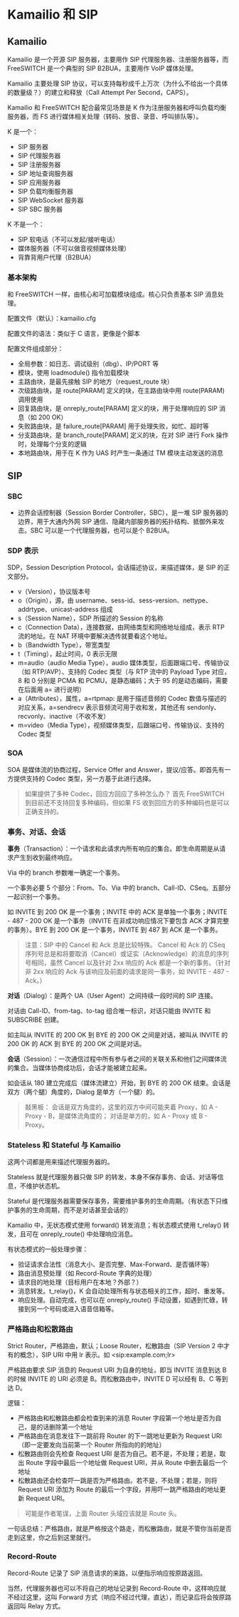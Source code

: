 # Kamailio 和 SIP

## Kamailio

Kamailio 是一个开源 SIP 服务器，主要用作 SIP 代理服务器、注册服务器等，而 FreeSWITCH 是一个典型的 SIP B2BUA，主要用作 VoIP 媒体处理。

Kamailio 主要处理 SIP 协议，可以支持每秒成千上万次（为什么不给出一个具体的数量级？）的建立和释放（Call Attempt Per Second，CAPS）。

Kamailio 和 FreeSWITCH 配合最常见场景是 K 作为注册服务器和呼叫负载均衡服务器，而 FS 进行媒体相关处理（转码、放音、录音、呼叫排队等）。

K 是一个：

- SIP 服务器
- SIP 代理服务器
- SIP 注册服务器
- SIP 地址查询服务器
- SIP 应用服务器
- SIP 负载均衡服务器
- SIP WebSocket 服务器
- SIP SBC 服务器

K 不是一个：

- SIP 软电话（不可以发起/接听电话）
- 媒体服务器（不可以做音视频媒体处理）
- 背靠背用户代理（B2BUA）

### 基本架构

和 FreeSWITCH 一样，由核心和可加载模块组成。核心只负责基本 SIP 消息处理。

配置文件（默认）：kamailio.cfg

配置文件的语法：类似于 C 语言，更像是个脚本

配置文件组成部分：
- 全局参数：如日志、调试级别（dbg）、IP/PORT 等
- 模块，使用 loadmodule() 指令加载模块
- 主路由块，是最先接触 SIP 的地方（request_route 块）
- 次级路由块，是 route[PARAM] 定义的块，在主路由块中用 route(PARAM) 调用使用
- 回复路由块，是 onreply_route[PARAM] 定义的块，用于处理响应的 SIP 消息（如 200 OK）
- 失败路由块，是 failure_route[PARAM] 用于处理失败，如忙、超时等
- 分支路由块，是 branch_route[PARAM] 定义的块，在对 SIP 进行 Fork 操作时，处理每个分支的逻辑
- 本地路由块，用于在 K 作为 UAS 时产生一条通过 TM 模块主动发送的消息

## SIP

### SBC

- 边界会话控制器（Session Border Controller，SBC），是一堆 SIP 服务器的边界，用于大通内外网 SIP 通信、隐藏内部服务器的拓扑结构、抵御外来攻击。SBC 可以是一个代理服务器，也可以是个 B2BUA。

### SDP 表示

SDP，Session Description Protocol，会话描述协议，来描述媒体，是 SIP 的正文部分。

- v（Version），协议版本号
- o（Origin），源，由 username、sess-id、sess-version、nettype、addrtype、unicast-address 组成
- s（Session Name），SDP 所描述的 Session 的名称
- c（Connection Data），连接数据，由网络类型和网络地址组成，表示 RTP 流的地址。在 NAT 环境中要解决透传就要看这个地址。
- b（Bandwidth Type），带宽类型
- t（Timing），起止时间，0 表示无限
- m=audio（audio Media Type），audio 媒体类型，后面跟端口号、传输协议（如 RTP/AVP）、支持的 Codec 类型（与 RTP 流中的 Payload Type 对应，8 和 0 分别是 PCMA 和 PCMU，是静态编码；大于 95 的是动态编码，需要在后面用 a= 进行说明）
- a（Attributes），属性，a=rtpmap: 是用于描述音频的 Codec 数值与描述的对应关系，a=sendrecv 表示音频流可用于收和发，其他还有 sendonly、recvonly、inactive（不收不发）
- m=video（Media Type），视频媒体类型，后跟端口号、传输协议、支持的 Codec 类型

### SOA

SOA 是媒体流的协商过程，Service Offer and Answer，提议/应答。即首先有一方提供支持的 Codec 类型，另一方基于此进行选择。

> 如果提供了多种 Codec，回应方回应了多种怎么办？
> 首先 FreeSWITCH 到目前还不支持回复多种编码，但如果 FS 收到回应方的多种编码也是可以正确支持的。

### 事务、对话、会话

**事务**（Transaction）：一个请求和此请求内所有响应的集合。即生命周期是从请求产生到收到最终响应。

Via 中的 branch 参数唯一确定一个事务。

一个事务必要 5 个部分：From、To、Via 中的 branch、Call-ID、CSeq。五部分一起识别一个事务。

如 INVITE 到 200 OK 是一个事务；INVITE 中的 ACK 是单独一个事务；INVITE - 487 - 200 OK 是一个事务（INVITE 在非成功响应情况下要包含 ACK 才算完整的事务）。BYE 到 200 OK 是一个事务，INVITE 到 487 到 ACK 是一个事务。

> 注意：SIP 中的 Cancel 和 Ack 总是比较特殊。
> Cancel 和 Ack 的 CSeq 序列号总是和将要取消（Cancel）或证实（Acknowledge）的消息的序列号相同，虽然 Cancel 以及针对 2xx 响应的 Ack 都是一个新的事务。（针对非 2xx 响应的 Ack 与该响应及前面的请求是同一事务，如 INVITE - 487 - Ack。）

**对话**（Dialog）：是两个 UA（User Agent）之间持续一段时间的 SIP 连接。

对话由 Call-ID、from-tag、to-tag 组合唯一标识，对话只能由 INVITE 和 SUBSCRIBE 创建。

如主叫从 INVITE 的 200 OK 到 BYE 的 200 OK 之间是对话，被叫从 INVITE 的 200 OK 的 ACK 到 BYE 的 200 OK 之间是对话。

**会话**（Session）：一次通信过程中所有参与者之间的关联关系和他们之间媒体流的集合。当媒体协商成功后，会话才能被建立起来。

如会话从 180 建立完成后（媒体流建立）开始，到 BYE 的 200 OK 结束。会话是双方（两个腿）角度的，Dialog 是单方（一个腿）的。

> 敲黑板：
> 会话是双方角度的，这里的双方中间可能夹着 Proxy，如 A - Proxy - B，是媒体流角度的；
> 对话是单方的，如 A - Proxy 或 B - Proxy。

### Stateless 和 Stateful 与 Kamailio

这两个词都是用来描述代理服务器的。

Stateless 就是代理服务器只做 SIP 的转发，本身不保存事务、会话、对话等信息，不维护状态机。

Stateful 是代理服务器需要保存事务，需要维护事务的生命周期。（有状态下只维护事务的生命周期，而不是对话甚至会话的）

Kamailio 中，无状态模式使用 forward() 转发消息；有状态模式使用 t_relay() 转发，且可在 onreply_route() 中处理响应消息。

有状态模式的一般处理步骤：
- 验证请求合法性（消息大小、是否完整、Max-Forward、是否循环等）
- 路由消息预处理（如 Record-Route 字典的处理）
- 请求目的地处理（目标用户在本地？外部？）
- 消息转发。t_relay()，K 会自动处理所有与状态相关的工作，超时、重发等。
- 响应处理。自动完成，也可以在 onreply_route() 手动设置，如遇到忙碌，转接到另一个号码或进入语音信箱等。

### 严格路由和松散路由

Strict Router，严格路由，默认；Loose Router，松散路由（SIP Version 2 中才有的概念），SIP URI 中用 lr 表示。如 \<sip:example.com;lr\>

严格路由要求 SIP 消息的 Request URI 为自身的地址，即当 INVITE 消息到达 B 的时候 INVITE 的 URI 必须是 B。而松散路由中，INVITE D 可以经有 B、C 等到达 D。

逻辑：
- 严格路由和松散路由都会检查到来的消息 Router 字段第一个地址是否为自己，是的话删除第一个地址
- 严格路由在消息发往下一跳前将 Router 的下一跳地址更新为 Request URI（即一定要发向当前第一个 Router 所指向的的地址）
- 松散路由则会先检查 Request URI 是否为自己。若不是，不处理；若是，取出 Route 字段中最后一个地址做 Request URI，并从 Route 中删去最后一个地址
- 松散路由还会检查吓一跳是否为严格路由。若不是，不处理；若是，则将 Request URI 添加为 Route 的最后一个字段，并用吓一跳严格路由的地址更新 Request URI。

> 可能是作者笔误，上面 Router 头域应该就是 Route 头。

一句话总结：严格路由，就是严格按这个路走，而松散路由，就是不管你当前是否走到这里，你之后到这里就行。

### Record-Route

Record-Route 记录了 SIP 消息请求的来路，以便指示响应按原路返回。

当然，代理服务器也可以不将自己的地址记录到 Record-Route 中，这样响应就不经过这里，这叫 Forward 方式（响应不经过代理，直达），而记录后将会按原路返回叫 Relay 方式。
